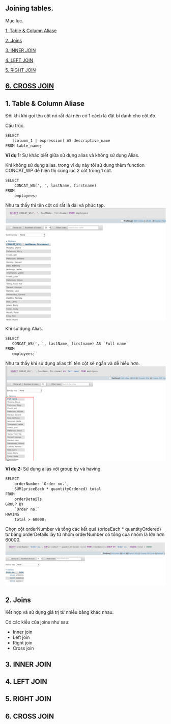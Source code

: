 ## Joining tables.
 Mục lục.

[1. Table & Column Aliase](#1)

[2. Joins ](#2)

[3. INNER JOIN](#3)

[4. LEFT JOIN](#4)

[5. RIGHT JOIN](#5)

[6. CROSS JOIN](#6)
---

<a name ="1"></a>
## 1. Table & Column Aliase
Đôi khi khi gọi tên cột nó rất dài nên có 1 cách là đặt bí danh cho cột đó.
 
Cấu trúc.
```
SELECT 
   [column_1 | expression] AS descriptive_name
FROM table_name;
```
**Ví dụ 1:** Sự khác biết giữa sử dụng alias và không sử dụng Alias.

Khi không sử dụng alias.
trong ví dụ này tôi sử dung thêm function CONCAT_WP để hiện thị cùng lúc 2 cốt trong 1 cột.

```
SELECT 
    CONCAT_WS(', ', lastName, firstname)
FROM
    employees;
```
Như ta thấy thì tên cột có rất là dài và phức tạp.
![](sql/anh33.png)

Khi sử dụng Alias.

```
SELECT
   CONCAT_WS(', ', lastName, firstname) AS `Full name`
FROM
   employees;
```
Như ta thấy khi sử dụng alias thì tên cột sẽ ngắn và dễ hiểu hơn.
![](sql/anh34.png)


**Ví dụ 2:** Sử dụng alias với group by và having.
```
SELECT
    orderNumber `Order no.`,
    SUM(priceEach * quantityOrdered) total
FROM
    orderDetails
GROUP BY
    `Order no.`
HAVING
    total > 60000;
```
Chọn cột orderNumber và tổng các kết quả (priceEach * quantityOrdered) từ bảng orderDetails  lấy từ nhóm orderNumber  có tổng của nhóm là lớn hơn 60000.
![](sql/anh35.png)


<a name ="2"></a>
## 2. Joins
Kết hợp và sử dụng giá trị từ nhiều bảng khác nhau.

Có các kiểu của joins như sau:
- Inner join
- Left join
- Right join
- Cross join




<a name ="3"></a>
## 3. INNER JOIN



<a name ="4"></a>
## 4. LEFT JOIN



<a name ="5"></a>
## 5. RIGHT JOIN




<a name ="6"></a>
## 6. CROSS JOIN
